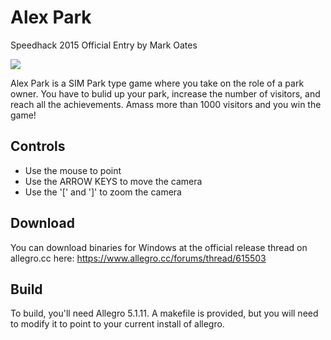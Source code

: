 Alex Park
=========

Speedhack 2015 Official Entry by Mark Oates

![](https://raw.githubusercontent.com/MarkOates/Speedhack2015/master/alex_park_logo.png)

Alex Park is a SIM Park type game where you take on the role of a park owner.  You have to bulid up your park, increase the number of visitors, and reach all the achievements.  Amass more than 1000 visitors and you win the game!


Controls
--------

* Use the mouse to point
* Use the ARROW KEYS to move the camera
* Use the '[' and ']' to zoom the camera


Download
--------

You can download binaries for Windows at the official release thread on allegro.cc here: https://www.allegro.cc/forums/thread/615503


Build
-----

To build, you'll need Allegro 5.1.11.  A makefile is provided, but you will need to modify it to point to your current install of allegro.


